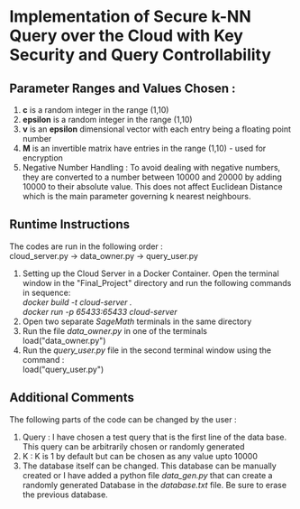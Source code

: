 # Implementation of Secure k-NN Query over the Cloud with Key Security and Query Controllability

## Parameter Ranges and Values Chosen : 
1. **c** is a random integer in the range (1,10)
2. **epsilon** is a random integer in the range (1,10)
3. **v** is an **epsilon** dimensional vector with each entry being a floating point number
4. **M** is an invertible matrix have entries in the range (1,10) - used for encryption
5. Negative Number Handling : To avoid dealing with negative numbers, they are converted to a number between 10000 and 20000 by adding 10000 to their absolute value. This does not affect Euclidean Distance which is the main parameter governing k nearest neighbours.

## Runtime Instructions

The codes are run in the following order :
<br>cloud_server.py -> data_owner.py -> query_user.py

1. Setting up the Cloud Server in a Docker Container. Open the terminal window in the "Final_Project" directory and run the following commands in sequence:
  <br>*docker build -t cloud-server .*
  <br>*docker run -p 65433:65433 cloud-server*
2. Open two separate *SageMath* terminals in the same directory
3. Run the file *data_owner.py* in one of the terminals
   <br>load("data_owner.py")
4. Run the *query_user.py* file in the second terminal window using the command :
   <br> load("query_user.py")

## Additional Comments
The following parts of the code can be changed by the user :
1. Query : I have chosen a test query that is the first line of the data base. This query can be arbitrarily chosen or randomly generated
2. K : K is 1 by default but can be chosen as any value upto 10000
3. The database itself can be changed. This database can be manually created or I have added a python file *data_gen.py* that can create a randomly generated Database in the *database.txt* file. Be sure to erase the previous database.

